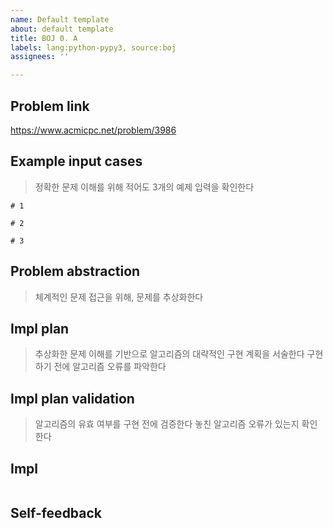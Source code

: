 ```yaml
---
name: Default template
about: default template
title: BOJ 0. A
labels: lang:python-pypy3, source:boj
assignees: ''

---
```


## Problem link

https://www.acmicpc.net/problem/3986

## Example input cases

> 정확한 문제 이해를 위해 적어도 3개의 예제 입력을 확인한다

```
# 1
```

```
# 2
```

```
# 3
```

## Problem abstraction

> 체계적인 문제 접근을 위해, 문제를 추상화한다



## Impl plan

> 추상화한 문제 이해를 기반으로 알고리즘의 대략적인 구현 계획을 서술한다
> 구현하기 전에 알고리즘 오류를 파악한다


## Impl plan validation

> 알고리즘의 유효 여부를 구현 전에 검증한다
> 놓친 알고리즘 오류가 있는지 확인한다

## Impl

```py
```

## Self-feedback
